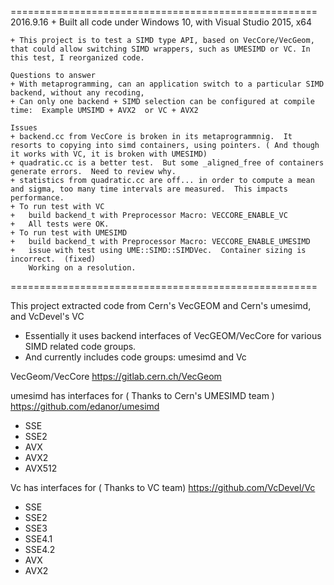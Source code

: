 =====================================================
2016.9.16 
	+ Built all code under Windows 10, with Visual Studio 2015, x64
	
	+ This project is to test a SIMD type API, based on VecCore/VecGeom, that could allow switching SIMD wrappers, such as UMESIMD or VC. In this test, I reorganized code.
	
	Questions to answer
	+ With metaprogramming, can an application switch to a particular SIMD backend, without any recoding, 
	+ Can only one backend + SIMD selection can be configured at compile time:  Example UMSIMD + AVX2  or VC + AVX2

	Issues
	+ backend.cc from VecCore is broken in its metaprogrammnig.  It resorts to copying into simd containers, using pointers. ( And though it works with VC, it is broken with UMESIMD)
	+ quadratic.cc is a better test.  But some _aligned_free of containers generate errors.  Need to review why.
	+ statistics from quadratic.cc are off... in order to compute a mean and sigma, too many time intervals are measured.  This impacts performance.
	+ To run test with VC
	+ 	build backend_t with Preprocessor Macro: VECCORE_ENABLE_VC
	+ 	All tests were OK.
	+ To run test with UMESIMD
	+ 	build backend_t with Preprocessor Macro: VECCORE_ENABLE_UMESIMD
	+ 	issue with test using UME::SIMD::SIMDVec.  Container sizing is incorrect.  (fixed)	
		Working on a resolution.
	
=====================================================
	
This project extracted code from Cern's VecGEOM and Cern's umesimd, and VcDevel's VC

- Essentially it uses backend interfaces of VecGEOM/VecCore for various SIMD related code groups.
- And currently includes code groups:  umesimd and Vc

VecGeom/VecCore
https://gitlab.cern.ch/VecGeom

umesimd has interfaces for	( Thanks to Cern's UMESIMD team )
https://github.com/edanor/umesimd
- SSE
- SSE2
- AVX
- AVX2
- AVX512

Vc has interfaces for ( Thanks to VC team)
https://github.com/VcDevel/Vc
- SSE
- SSE2
- SSE3
- SSE4.1
- SSE4.2
- AVX
- AVX2